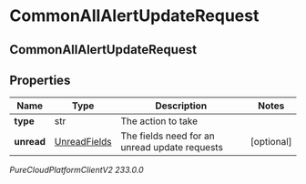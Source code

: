 # CommonAllAlertUpdateRequest

## CommonAllAlertUpdateRequest

## Properties

|Name | Type | Description | Notes|
|------------ | ------------- | ------------- | -------------|
| **type** | str | The action to take | |
| **unread** | [UnreadFields](UnreadFields) | The fields need for an unread update requests | [optional] |



_PureCloudPlatformClientV2 233.0.0_
